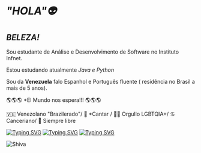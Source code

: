 # *"HOLA"👽*
## *BELEZA!*
Sou estudante de Análise e Desenvolvimento de Software no Instituto Infnet.

Estou estudando atualmente **Java* e *Python**

Sou da **Venezuela** falo Espanhol e Português fluente ( residência no Brasil a mais de 5 anos).

🌎🌎🌎 *El Mundo nos espera!!! 🌎🌎🌎

🇻🇪 Venezolano "Brazilerado"/
🎤 *Cantar /
🏳️‍🌈 Orgullo LGBTQIA+/
♋ Canceriano/
🍄 Siempre libre

[![Typing SVG](https://readme-typing-svg.herokuapp.com/?lines=TU+PUEDES+CREAR+CODIGOS+)](https://git.io/typing-svg)
[![Typing SVG](https://readme-typing-svg.herokuapp.com/?lines=PUEDES+HACER+LO+QUE+TE+DE+LA+GANA!+)](https://git.io/typing-svg)
[![Typing SVG](https://readme-typing-svg.herokuapp.com/?lines=나는+미래의+프로그래머다+)](https://git.io/typing-svg)

![Shiva](https://encrypted-tbn0.gstatic.com/images?q=tbn:ANd9GcSw67ziy78rzoseHk_p__QpjAqLFpqfuqillg&usqp=CAU)









